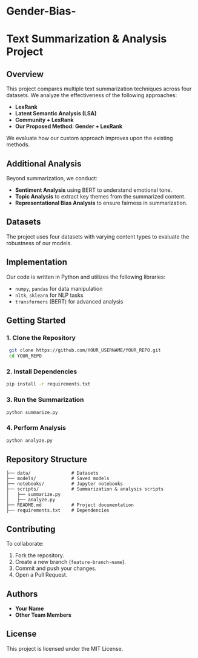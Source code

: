# Gender-Bias-
# Text Summarization & Analysis Project

## Overview
This project compares multiple text summarization techniques across four datasets. We analyze the effectiveness of the following approaches:
- **LexRank**
- **Latent Semantic Analysis (LSA)**
- **Community + LexRank**
- **Our Proposed Method: Gender + LexRank**

We evaluate how our custom approach improves upon the existing methods.

## Additional Analysis
Beyond summarization, we conduct:
- **Sentiment Analysis** using BERT to understand emotional tone.
- **Topic Analysis** to extract key themes from the summarized content.
- **Representational Bias Analysis** to ensure fairness in summarization.

## Datasets
The project uses four datasets with varying content types to evaluate the robustness of our models.

## Implementation
Our code is written in Python and utilizes the following libraries:
- `numpy`, `pandas` for data manipulation
- `nltk`, `sklearn` for NLP tasks
- `transformers` (BERT) for advanced analysis

## Getting Started
### 1. Clone the Repository
```sh
 git clone https://github.com/YOUR_USERNAME/YOUR_REPO.git
 cd YOUR_REPO
```

### 2. Install Dependencies
```sh
pip install -r requirements.txt
```

### 3. Run the Summarization
```sh
python summarize.py
```

### 4. Perform Analysis
```sh
python analyze.py
```

## Repository Structure
```
├── data/               # Datasets
├── models/             # Saved models
├── notebooks/          # Jupyter notebooks
├── scripts/            # Summarization & analysis scripts
│   ├── summarize.py
│   ├── analyze.py
├── README.md           # Project documentation
├── requirements.txt    # Dependencies
```

## Contributing
To collaborate:
1. Fork the repository.
2. Create a new branch (`feature-branch-name`).
3. Commit and push your changes.
4. Open a Pull Request.

## Authors
- **Your Name**  
- **Other Team Members**  

## License
This project is licensed under the MIT License.


